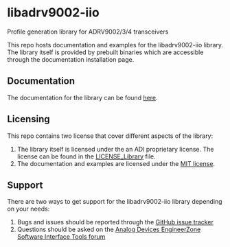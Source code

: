# libadrv9002-iio
Profile generation library for ADRV9002/3/4 transceivers

This repo hosts documentation and examples for the libadrv9002-iio library. The library itself is provided by prebuilt binaries which are accessible through the documentation installation page.

## Documentation

The documentation for the library can be found [here](https://analogdevicesinc.github.io/libadrv9002-iio/).

## Licensing

This repo contains two license that cover different aspects of the library:
1. The library itself is licensed under the an ADI proprietary license. The license can be found in the [LICENSE_Library](LICENSE_library.pdf) file.
2. The documentation and examples are licensed under the [MIT license](LICENSE_repo.md).

## Support
There are two ways to get support for the libadrv9002-iio library depending on your needs:
1. Bugs and issues should be reported through the [GitHub issue tracker](https://github.com/analogdevicesinc/libadrv9002-iio/issues)
2. Questions should be asked on the [Analog Devices EngineerZone Software Interface Tools forum](https://ez.analog.com/sw-interface-tools/)